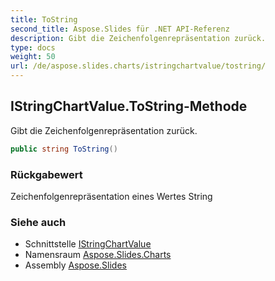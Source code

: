 ```yaml
---
title: ToString
second_title: Aspose.Slides für .NET API-Referenz
description: Gibt die Zeichenfolgenrepräsentation zurück.
type: docs
weight: 50
url: /de/aspose.slides.charts/istringchartvalue/tostring/
---
```


## IStringChartValue.ToString-Methode

Gibt die Zeichenfolgenrepräsentation zurück.

```csharp
public string ToString()
```

### Rückgabewert

Zeichenfolgenrepräsentation eines Wertes String

### Siehe auch

* Schnittstelle [IStringChartValue](../../istringchartvalue)
* Namensraum [Aspose.Slides.Charts](../../istringchartvalue)
* Assembly [Aspose.Slides](../../../)

<!-- DO NOT EDIT: generiert von xmldocmd für Aspose.Slides.dll -->